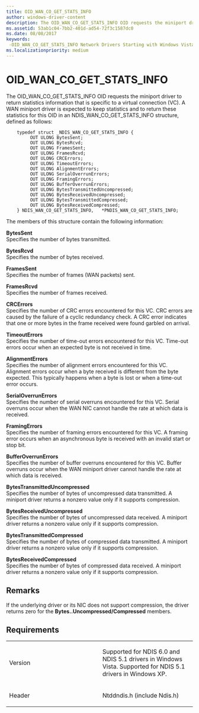 ```yaml
---
title: OID_WAN_CO_GET_STATS_INFO
author: windows-driver-content
description: The OID_WAN_CO_GET_STATS_INFO OID requests the miniport driver to return statistics information that is specific to a virtual connection (VC).
ms.assetid: 53ab1c04-7bb2-401d-ad54-72f3c1587dc0
ms.date: 08/08/2017
keywords: 
 -OID_WAN_CO_GET_STATS_INFO Network Drivers Starting with Windows Vista
ms.localizationpriority: medium
---
```


# OID\_WAN\_CO\_GET\_STATS\_INFO


The OID\_WAN\_CO\_GET\_STATS\_INFO OID requests the miniport driver to return statistics information that is specific to a virtual connection (VC). A WAN miniport driver is expected to keep statistics and to return these statistics for this OID in an NDIS\_WAN\_CO\_GET\_STATS\_INFO structure, defined as follows:

```ManagedCPlusPlus
    typedef struct _NDIS_WAN_CO_GET_STATS_INFO {
         OUT ULONG BytesSent;
         OUT ULONG BytesRcvd;
         OUT ULONG FramesSent;
         OUT ULONG FramesRcvd;
         OUT ULONG CRCErrors;
         OUT ULONG TimeoutErrors;
         OUT ULONG AlignmentErrors;
         OUT ULONG SerialOverrunErrors;
         OUT ULONG FramingErrors;
         OUT ULONG BufferOverrunErrors;
         OUT ULONG BytesTransmittedUncompressed;
         OUT ULONG BytesReceivedUncompressed;
         OUT ULONG BytesTransmittedCompressed;
         OUT ULONG BytesReceivedCompressed;
    } NDIS_WAN_CO_GET_STATS_INFO,   *PNDIS_WAN_CO_GET_STATS_INFO;
```




The members of this structure contain the following information:

<a href="" id="bytessent"></a>**BytesSent**  
Specifies the number of bytes transmitted.

<a href="" id="bytesrcvd"></a>**BytesRcvd**  
Specifies the number of bytes received.

<a href="" id="framessent"></a>**FramesSent**  
Specifies the number of frames (WAN packets) sent.

<a href="" id="framesrcvd"></a>**FramesRcvd**  
Specifies the number of frames received.

<a href="" id="crcerrors"></a>**CRCErrors**  
Specifies the number of CRC errors encountered for this VC. CRC errors are caused by the failure of a cyclic redundancy check. A CRC error indicates that one or more bytes in the frame received were found garbled on arrival.

<a href="" id="timeouterrors"></a>**TimeoutErrors**  
Specifies the number of time-out errors encountered for this VC. Time-out errors occur when an expected byte is not received in time.

<a href="" id="alignmenterrors"></a>**AlignmentErrors**  
Specifies the number of alignment errors encountered for this VC. Alignment errors occur when a byte received is different from the byte expected. This typically happens when a byte is lost or when a time-out error occurs.

<a href="" id="serialoverrunerrors"></a>**SerialOverrunErrors**  
Specifies the number of serial overruns encountered for this VC. Serial overruns occur when the WAN NIC cannot handle the rate at which data is received.

<a href="" id="framingerrors"></a>**FramingErrors**  
Specifies the number of framing errors encountered for this VC. A framing error occurs when an asynchronous byte is received with an invalid start or stop bit.

<a href="" id="bufferoverrunerrors"></a>**BufferOverrunErrors**  
Specifies the number of buffer overruns encountered for this VC. Buffer overruns occur when the WAN miniport driver cannot handle the rate at which data is received.

<a href="" id="bytestransmitteduncompressed"></a>**BytesTransmittedUncompressed**  
Specifies the number of bytes of uncompressed data transmitted. A miniport driver returns a nonzero value only if it supports compression.

<a href="" id="bytesreceiveduncompressed"></a>**BytesReceivedUncompressed**  
Specifies the number of bytes of uncompressed data received. A miniport driver returns a nonzero value only if it supports compression.

<a href="" id="bytestransmittedcompressed"></a>**BytesTransmittedCompressed**  
Specifies the number of bytes of compressed data transmitted. A miniport driver returns a nonzero value only if it supports compression.

<a href="" id="bytesreceivedcompressed"></a>**BytesReceivedCompressed**  
Specifies the number of bytes of compressed data received. A miniport driver returns a nonzero value only if it supports compression.

Remarks
-------

If the underlying driver or its NIC does not support compression, the driver returns zero for the **Bytes..Uncompressed/Compressed** members.

Requirements
------------

<table>
<colgroup>
<col width="50%" />
<col width="50%" />
</colgroup>
<tbody>
<tr class="odd">
<td><p>Version</p></td>
<td><p>Supported for NDIS 6.0 and NDIS 5.1 drivers in Windows Vista. Supported for NDIS 5.1 drivers in Windows XP.</p></td>
</tr>
<tr class="even">
<td><p>Header</p></td>
<td>Ntddndis.h (include Ndis.h)</td>
</tr>
</tbody>
</table>








